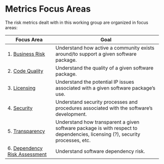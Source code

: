 # Metrics Focus Areas

The risk metrics dealt with in this working group are organized in focus areas:

| Focus Area | Goal |
| --- | --- |
|1. [Business Risk](business-risk) | Understand how active a community exists around/to support a given software package. |
|2. [Code Quality](code-quality) | Understand the quality of a given software package.|
|3. [Licensing](licensing) | Understand the potential IP issues associated with a given software package’s use.|
|4. [Security](security) | Understand security processes and procedures associated with the software’s development.|
|5. [Transparency](transparency) | Understand how transparent a given software package is with respect to dependencies, licensing (?), security processes, etc.|
|6. [Dependency Risk Assessment](dependency-risk-assessment) | Understand software dependency risk. |
